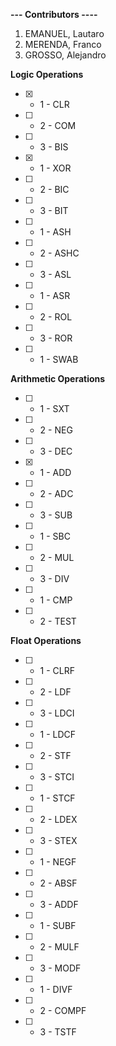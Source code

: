 **---  Contributors  ----**   
1. EMANUEL, Lautaro
2. MERENDA, Franco
3. GROSSO, Alejandro

**Logic Operations**  
- [x] - 1 - CLR  
- [ ] - 2 - COM   
- [ ] - 3 - BIS  
- [x] - 1 - XOR  
- [ ] - 2 - BIC  
- [ ] - 3 - BIT  
- [ ] - 1 - ASH  
- [ ] - 2 - ASHC  
- [ ] - 3 - ASL  
- [ ] - 1 - ASR  
- [ ] - 2 - ROL  
- [ ] - 3 - ROR  
- [ ] - 1 - SWAB  

**Arithmetic Operations**  
- [ ] - 1 - SXT  
- [ ] - 2 - NEG  
- [ ] - 3 - DEC
- [x] - 1 - ADD
- [ ] - 2 - ADC  
- [ ] - 3 - SUB  
- [ ] - 1 - SBC  
- [ ] - 2 - MUL  
- [ ] - 3 - DIV  
- [ ] - 1 - CMP  
- [ ] - 2 - TEST  
 
 **Float Operations**  
- [ ] - 1 - CLRF  
- [ ] - 2 - LDF  
- [ ] - 3 - LDCI  
- [ ] - 1 - LDCF  
- [ ] - 2 - STF  
- [ ] - 3 - STCI  
- [ ] - 1 - STCF  
- [ ] - 2 - LDEX  
- [ ] - 3 - STEX  
- [ ] - 1 - NEGF  
- [ ] - 2 - ABSF  
- [ ] - 3 - ADDF  
- [ ] - 1 - SUBF  
- [ ] - 2 - MULF  
- [ ] - 3 - MODF  
- [ ] - 1 - DIVF   
- [ ] - 2 - COMPF  
- [ ] - 3 - TSTF